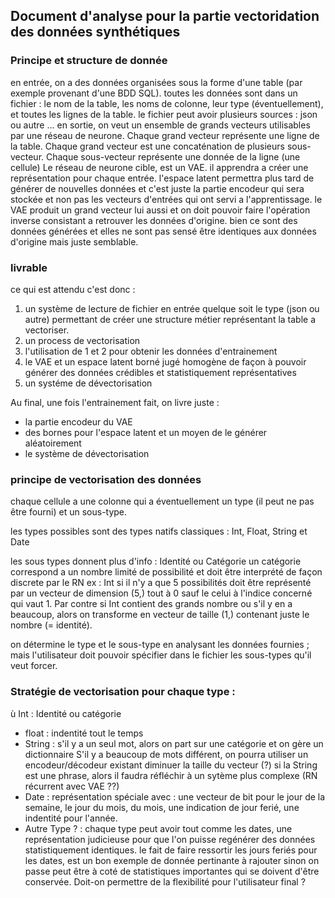 ## Document d'analyse pour la partie vectoridation des données synthétiques

### Principe et structure de donnée

en entrée, on a des données organisées sous la forme d'une table (par exemple provenant d'une BDD SQL).
toutes les données sont dans un fichier : le nom de la table, les noms de colonne, leur type (éventuellement), et toutes les lignes de la table.
le fichier peut avoir plusieurs sources : json ou autre ... 
en sortie, on veut un ensemble de grands vecteurs utilisables par une réseau de neurone.
Chaque grand vecteur représente une ligne de la table.
Chaque grand vecteur est une concaténation de plusieurs sous-vecteur.
Chaque sous-vecteur représente une donnée de la ligne (une cellule)
Le réseau de neurone cible, est un VAE. il apprendra a créer une représentation pour chaque entrée.
l'espace latent permettra plus tard de générer de nouvelles données et c'est juste la partie encodeur qui sera stockée et non pas les vecteurs d'entrées qui ont servi a l'apprentissage.
le VAE produit un grand vecteur lui aussi et on doit pouvoir faire l'opération inverse consistant a retrouver les données d'origine.
bien ce sont des données générées et elles ne sont pas sensé être identiques aux données d'origine mais juste semblable.

### livrable 

ce qui est attendu c'est donc :
1) un système de lecture de fichier en entrée quelque soit le type (json ou autre) permettant de créer une structure métier représentant la table a vectoriser.
2) un process de vectorisation
3) l'utilisation de 1 et 2 pour obtenir les données d'entrainement   
4) le VAE et un espace latent borné jugé homogène de façon à pouvoir générer des données crédibles et statistiquement représentatives
5) un systéme de dévectorisation 

Au final, une fois l'entrainement fait, on livre juste :

* la partie encodeur du VAE
* des bornes pour l'espace latent et un moyen de le générer aléatoirement
* le système de dévectorisation

### principe de vectorisation des données

chaque cellule a une colonne qui a éventuellement un type (il peut ne pas être fourni) et un sous-type.

les types possibles sont des types natifs classiques :
Int, Float, String et Date

les sous types donnent plus d'info :
Identité ou Catégorie
un catégorie correspond a un nombre limité de possibilité et doit être interprété de façon discrete par le RN
ex : Int si il n'y a que 5 possibilités doit être représenté par un vecteur de dimension (5,) tout à 0 sauf le celui à l'indice concerné qui vaut 1.
Par contre si Int contient des grands nombre ou s'il y en a beaucoup, alors on transforme en vecteur de taille (1,) contenant juste le nombre (= identité).

on détermine le type et le sous-type en analysant les données fournies ; mais l'utilisateur doit pouvoir spécifier dans le fichier les sous-types qu'il veut forcer.

### Stratégie de vectorisation pour chaque type :

ù Int : Identité ou catégorie 
* float : indentité tout le temps
* String : s'il y a un seul mot, alors on part sur une catégorie et on gère un dictionnaire
S'il y a beaucoup de mots différent, on pourra utiliser un encodeur/décodeur existant diminuer la taille du vecteur (?)
si la String est une phrase, alors il faudra réfléchir à un sytème plus complexe (RN récurrent avec VAE ??)
* Date : représentation spéciale avec : une vecteur de bit pour le jour de la semaine, le jour du mois, du mois, une indication de jour ferié, une indentité pour l'année.
* Autre Type ? : chaque type peut avoir tout comme les dates, une représentation judicieuse pour que l'on puisse regénérer des données statistiquement identiques.
le fait de faire ressortir les jours feriés pour les dates, est un bon exemple de donnée pertinante à rajouter sinon on passe peut être à coté de statistiques importantes qui se doivent d'être conservée.
Doit-on permettre de la flexibilité pour l'utilisateur final ?  


